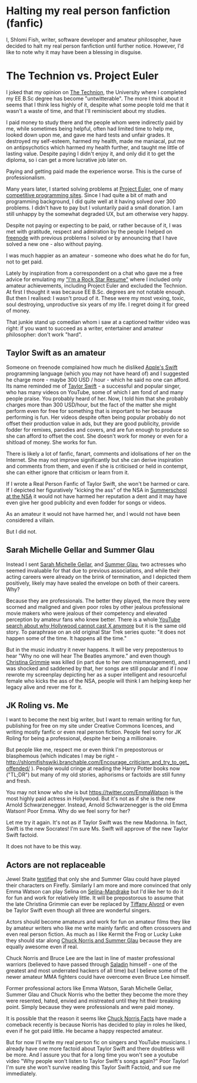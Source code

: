 # Halting my real person fanfiction (fanfic)

I, Shlomi Fish, writer, software developer and amateur philosopher, have decided
to halt my real person fanfiction until further notice. However, I'd like to
note why it may have been a blessing in disguise.

# The Technion vs. Project Euler

I joked that my opinion on [The Technion](https://en.wikipedia.org/wiki/Technion_%E2%80%93_Israel_Institute_of_Technology), the University where I completed
my EE B.Sc degree has become "untwitterable". The more I think about it seems
that I think less highly of it, despite what some people told me that it
wasn't a waste of time, and that I'll reminiscient about my studies.

I paid money to study there and the people whom were indirectly paid by me,
while sometimes being helpful, often had limited time to help me, looked down
upon me, and gave me hard tests and unfair grades. It destroyed my self-esteem,
harmed my health, made me maniacal, put me on antipsychotics which harmed
my health further, and taught me little of lasting value. Despite paying I
didn't enjoy it, and only did it to get the diploma, so i can get a more
lucrative job later on.

Paying and getting paid made the experience worse. This is the curse of professionalism.

Many years later, I started solving problems at [Project Euler](https://en.wikipedia.org/wiki/Project_Euler), one of many [competitive programming sites](https://github.com/EbookFoundation/free-programming-books/blob/master/problem-sets-competitive-programming.md). Since I had quite a bit of math and programming background,
I did quite well at it having solved over 300 problems.
I didn't have to pay but I voluntarily paid a small donation.
I am still unhappy by the somewhat degraded UX, but am otherwise very happy.

Despite not paying or expecting to be paid, or rather because of it, I was
met with gratitude, respect and admiration by the people I helped on
[freenode](https://freenode.net/) with previous problems I solved or by
announcing that I have solved a new one - also without paying.

I was much happier as an amateur - someone who does what he do for fun,
not to get paid.

Lately by inspiration from a correspondent on a chat who gave me a free advice
for emulating my ["I'm a Rock Star Resume"](https://www.shlomifish.org/me/resumes/Shlomi-Fish-Resume-as-Software-Dev.html) where I included only amateur achievements, including Project Euler and excluded the Technion. At first I thought it was because EE B.Sc. degrees are not notable enough. But then I realised: I wasn't proud of it. These were my most vexing, toxic, soul destroying, unproductive six years of my life. I regret doing it for greed of money.

That junkie stand up comedian whom i saw at a captioned twitter video was right: if you want to succeed as a writer, entertainer and amateur philosopher: don't work "hard".

## Taylor Swift as an amateur

Someone on freenode complained how much he disliked [Apple's Swift](https://en.wikipedia.org/wiki/Swift_(programming_language))
programming language
(which you may not have heard of) and I suggested he charge more - maybe 300
USD / hour - which he said no one can afford. Its name reminded me of
[Taylor Swift](https://en.wikipedia.org/wiki/Taylor_Swift) - a successful
and popular singer, who has many videos on YouTube, some of which I am fond
of and many people praise. You probably heard of her. Now, I told him
that she probably charges more than 300 USD/hour, but the fact of the matter
she might perform even for free for something that is important to her
because performing is fun. Her videos despite often being popular probably
do not offset their production value in ads, but they are good publicity,
provide fodder for remixes, parodies and covers, and are fun enough to produce so she can afford
to offset the cost. She doesn't work for money or even for a shitload of
money. She works for fun.

There is likely a lot of fanfic, fanart, comments and idolisations of her
on the Internet. She may not improve significantly but she can derive inspiration
and comments from them, and even if she is criticised or held in contempt,
she can either ignore that criticism or learn from it.

If I wrote a Real Person Fanfic of Taylor Swift, she won't be harmed or care.
If I depicted her figuratively "kicking the ass" of the NSA in [Summerschool at the NSA](https://www.shlomifish.org/humour/Summerschool-at-the-NSA/)
it would not have harmed her reputation a dent and it may have even give her good publicity and even fodder for songs or videos.

As an amateur it would not have harmed her, and I would not have been
considered a villain.

But I did not.

## Sarah Michelle Gellar and Summer Glau

Instead I sent [Sarah Michelle Gellar](https://en.wikipedia.org/wiki/Sarah_Michelle_Gellar), and [Summer Glau](https://en.wikipedia.org/wiki/Summer_Glau), two
actresses who seemed invaluable for that due to previous associations, and
while their acting careers were already on the brink of termination, and I
depicted them positively, likely may have sealed the envelope on both of their
careers. Why?

Because they are professionals. The better they played, the more they were
scorned and maligned and given poor roles by other jealous professional movie
makers who were jealous of their competency and elevated perception by amateur
fans who knew better. There is a whole [YouTube search about why Hollywood cannot cast X anymore](https://twitter.com/shlomif/status/1174571159372935168) but
it is the same old story. To paraphrase on an old original Star Trek series
quote: "it does not happen some of the time. It happens all the time."

But in the music industry it never happens. It will be very preposterous to
hear "Why no one will hear The Beatles anymore." and even though
[Christina Grimmie](https://en.wikipedia.org/wiki/Christina_Grimmie) was killed
(in part due to her own mismanagement), and I was shocked and saddened by that,
her songs are still popular and if I
now rewrote my screenplay depicting her as a super intelligent and resourceful female who
kicks the ass of the NSA, people will think I am helping keep her legacy
alive and rever me for it.

## JK Roling vs. Me

I want to become the next big writer, but I want to remain writing for fun,
publishing for free on my site under Creative Commons licences, and writing
mostly fanfic or even real person fiction. People feel sorry for JK Roling for being a professional, despite her being a millionaire.

But people like me, respect me or even think I'm prepostorous or blasphemous
(which indicates I may be right - http://shlomifishswiki.branchable.com/Encourage_criticism_and_try_to_get_offended/ ). People would cringe at reading the Harry
Potter books now ("TL;DR") but many of my old stories, aphorisms or factoids are
still funny and fresh.

You may not know who she is but https://twitter.com/EmmaWatson is the most
highly paid actress in Hollywood. But it's not as if she is the new Arnold
Schwarzenegger. Instead, Arnold Schwarzenegger is the old Emma Watson!
Poor Emma. Why do we feel sorry for her?

Let me try it again. It's not as if Taylor Swift was the new Madonna. In fact,
Swift is the new Socrates! I'm sure Ms. Swift will approve of the new Taylor
Swift factoid.

It does not have to be this way.

## Actors are not replaceable

Jewel Staite [testified](https://www.reddit.com/r/IAmA/comments/2e3t1f/jewel_staite_ama/cjvt8t9/) that only she and Summer Glau could have played their
characters on Firefly. Similarly I am more and more convinced that only
Emma Watson can play Selina on [Selina-Mandrake](https://www.shlomifish.org/humour/Selina-Mandrake/) but I'd like her to do it for fun and work for relatively
little. It will be prepostorous to assume that the late Christina Grimmie can
ever be
replaced by [Tiffany Alvord](https://en.wikipedia.org/wiki/Tiffany_Alvord)
or even be Taylor Swift even though all three are wonderful singers.

Actors should become amateurs and work for fun on amateur films they like by
amateur writers who like me write mainly fanfic and often crossovers and even
real person fiction. As much as I like Kermit the Frog or Lucky Luke they
should star along [Chuck Norris and Summer Glau](https://www.shlomifish.org/humour/Muppets-Show-TNI/Summer-Glau-and-Chuck-Norris.html) because they are equally
awesome even if real.

Chuck Norris and Bruce Lee are the last in line of master professional warriors
(believed to have passed through [Saladin](http://shlomifishswiki.branchable.com/Saladin_Style/) himself - one of the greatest and most underrated hackers of all time)
but I believe some of the newer amateur MMA fighters could have overcome even Bruce Lee himself.

Former professional actors like Emma Watson, Sarah Michelle Gellar, Summer
Glau and Chuck Norris who the better they become the more they were resented,
hated, envied and mistreated until they hit their breaking point. Simply because
they were professionals and were paid money.

It is possible that the reason it seems like [Chuck Norris Facts](https://www.shlomifish.org/humour/bits/facts/Chuck-Norris/) have made a comeback
recently is because Norris has decided to play in roles he liked, even if he
got paid little. He became a happy respected amateur.

But for now I'll write my real person fic on singers and YouTube musicians.
I already have one more factoid about Taylor Swift and there doubtless will be more.
And I assure you that for a long time you won't see a youtube video "Why people
won't listen to Taylor Swift's songs again?" Poor Taylor! I'm sure she won't survive reading this Taylor Swift Factoid, and sue me immediately.
